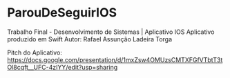 # ParouDeSeguirIOS
Trabalho Final - Desenvolvimento de Sistemas | Aplicativo IOS
Aplicativo produzido em Swift
Autor: Rafael Assunção Ladeira Torga

Pitch do Aplicativo: https://docs.google.com/presentation/d/1mxZsw4OMUzsCMTXFGfVTbtT3tOl8cqft__UFC-4zIYY/edit?usp=sharing



